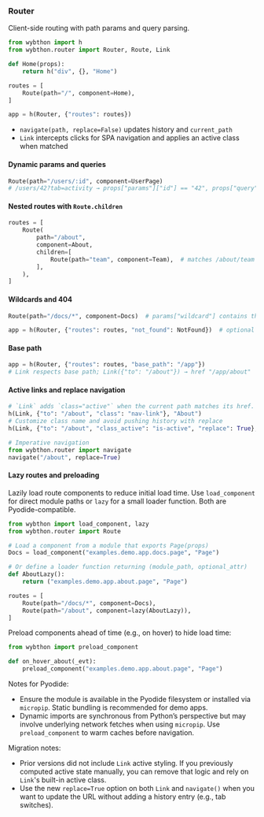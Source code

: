 ### Router

Client-side routing with path params and query parsing.

```python
from wybthon import h
from wybthon.router import Router, Route, Link

def Home(props):
    return h("div", {}, "Home")

routes = [
    Route(path="/", component=Home),
]

app = h(Router, {"routes": routes})
```

- `navigate(path, replace=False)` updates history and `current_path`
- `Link` intercepts clicks for SPA navigation and applies an active class when matched

#### Dynamic params and queries

```python
Route(path="/users/:id", component=UserPage)
# /users/42?tab=activity → props["params"]["id"] == "42", props["query"]["tab"] == "activity"
```

#### Nested routes with `Route.children`

```python
routes = [
    Route(
        path="/about",
        component=About,
        children=[
            Route(path="team", component=Team),  # matches /about/team
        ],
    ),
]
```

#### Wildcards and 404

```python
Route(path="/docs/*", component=Docs)  # params["wildcard"] contains the trailing path or ""

app = h(Router, {"routes": routes, "not_found": NotFound})  # optional custom 404
```

#### Base path

```python
app = h(Router, {"routes": routes, "base_path": "/app"})
# Link respects base path; Link({"to": "/about"}) → href "/app/about"
```

#### Active links and replace navigation

```python
# `Link` adds `class="active"` when the current path matches its href.
h(Link, {"to": "/about", "class": "nav-link"}, "About")
# Customize class name and avoid pushing history with replace
h(Link, {"to": "/about", "class_active": "is-active", "replace": True}, "About (replace)")

# Imperative navigation
from wybthon.router import navigate
navigate("/about", replace=True)
```

#### Lazy routes and preloading

Lazily load route components to reduce initial load time. Use `load_component` for direct module paths or `lazy` for a small loader function. Both are Pyodide-compatible.

```python
from wybthon import load_component, lazy
from wybthon.router import Route

# Load a component from a module that exports Page(props)
Docs = load_component("examples.demo.app.docs.page", "Page")

# Or define a loader function returning (module_path, optional_attr)
def AboutLazy():
    return ("examples.demo.app.about.page", "Page")

routes = [
    Route(path="/docs/*", component=Docs),
    Route(path="/about", component=lazy(AboutLazy)),
]
```

Preload components ahead of time (e.g., on hover) to hide load time:

```python
from wybthon import preload_component

def on_hover_about(_evt):
    preload_component("examples.demo.app.about.page", "Page")
```

Notes for Pyodide:
- Ensure the module is available in the Pyodide filesystem or installed via `micropip`. Static bundling is recommended for demo apps.
- Dynamic imports are synchronous from Python’s perspective but may involve underlying network fetches when using `micropip`. Use `preload_component` to warm caches before navigation.

Migration notes:
- Prior versions did not include `Link` active styling. If you previously computed active state manually, you can remove that logic and rely on `Link`'s built-in active class.
- Use the new `replace=True` option on both `Link` and `navigate()` when you want to update the URL without adding a history entry (e.g., tab switches).
